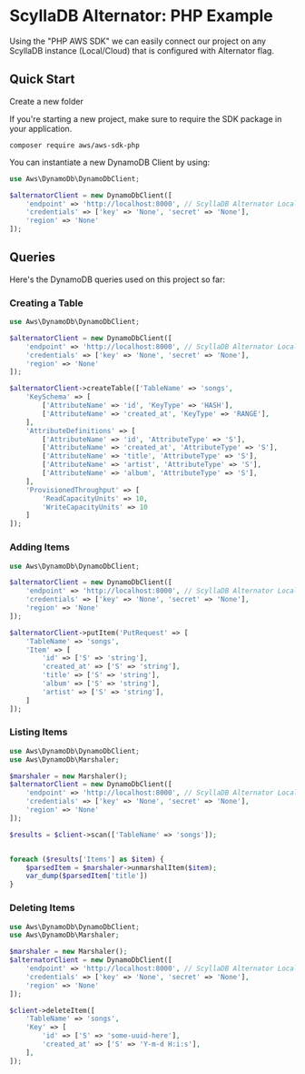 # ScyllaDB Alternator: PHP Example

Using the "PHP AWS SDK" we can easily connect our project on any ScyllaDB instance (Local/Cloud) that is configured with Alternator flag.

## Quick Start

Create a new folder

If you're starting a new project, make sure to require the SDK package in your application. 

````shell
composer require aws/aws-sdk-php
````

You can instantiate a new DynamoDB Client by using: 
````php
use Aws\DynamoDb\DynamoDbClient;

$alternatorClient = new DynamoDbClient([
    'endpoint' => 'http://localhost:8000', // ScyllaDB Alternator LocalHost URL
    'credentials' => ['key' => 'None', 'secret' => 'None'],
    'region' => 'None'
]);
````

## Queries 
Here's the DynamoDB queries used on this project so far:

### Creating a Table

````php
use Aws\DynamoDb\DynamoDbClient;

$alternatorClient = new DynamoDbClient([
    'endpoint' => 'http://localhost:8000', // ScyllaDB Alternator LocalHost URL
    'credentials' => ['key' => 'None', 'secret' => 'None'],
    'region' => 'None'
]);

$alternatorClient->createTable(['TableName' => 'songs',
    'KeySchema' => [
        ['AttributeName' => 'id', 'KeyType' => 'HASH'],
        ['AttributeName' => 'created_at', 'KeyType' => 'RANGE'],
    ],
    'AttributeDefinitions' => [
        ['AttributeName' => 'id', 'AttributeType' => 'S'],
        ['AttributeName' => 'created_at', 'AttributeType' => 'S'],
        ['AttributeName' => 'title', 'AttributeType' => 'S'],
        ['AttributeName' => 'artist', 'AttributeType' => 'S'],
        ['AttributeName' => 'album', 'AttributeType' => 'S'],
    ],
    'ProvisionedThroughput' => [
        'ReadCapacityUnits' => 10,
        'WriteCapacityUnits' => 10
    ]
]);

````

### Adding Items

````php
use Aws\DynamoDb\DynamoDbClient;

$alternatorClient = new DynamoDbClient([
    'endpoint' => 'http://localhost:8000', // ScyllaDB Alternator LocalHost URL
    'credentials' => ['key' => 'None', 'secret' => 'None'],
    'region' => 'None'
]);

$alternatorClient->putItem('PutRequest' => [
    'TableName' => 'songs',
    'Item' => [
        'id' => ['S' => 'string'],
        'created_at' => ['S' => 'string'],
        'title' => ['S' => 'string'],
        'album' => ['S' => 'string'],
        'artist' => ['S' => 'string'],
    ]
]);

````

### Listing Items

```php
use Aws\DynamoDb\DynamoDbClient;
use Aws\DynamoDb\Marshaler;

$marshaler = new Marshaler();
$alternatorClient = new DynamoDbClient([
    'endpoint' => 'http://localhost:8000', // ScyllaDB Alternator LocalHost URL
    'credentials' => ['key' => 'None', 'secret' => 'None'],
    'region' => 'None'
]);

$results = $client->scan(['TableName' => 'songs']);


foreach ($results['Items'] as $item) {
    $parsedItem = $marshaler->unmarshalItem($item);
    var_dump($parsedItem['title'])
}

```

### Deleting Items


```php
use Aws\DynamoDb\DynamoDbClient;
use Aws\DynamoDb\Marshaler;

$marshaler = new Marshaler();
$alternatorClient = new DynamoDbClient([
    'endpoint' => 'http://localhost:8000', // ScyllaDB Alternator LocalHost URL
    'credentials' => ['key' => 'None', 'secret' => 'None'],
    'region' => 'None'
]);

$client->deleteItem([
    'TableName' => 'songs',
    'Key' => [
        'id' => ['S' => 'some-uuid-here'],
        'created_at' => ['S' => 'Y-m-d H:i:s'],
    ],
]);

```